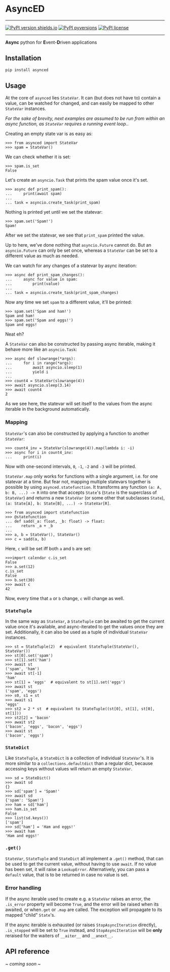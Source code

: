 # AsyncED

-----

[![PyPI version shields.io](https://img.shields.io/pypi/v/asynced.svg)](https://pypi.python.org/pypi/asynced/)
[![PyPI pyversions](https://img.shields.io/pypi/pyversions/asynced.svg)](https://pypi.python.org/pypi/asynced/)
[![PyPI license](https://img.shields.io/pypi/l/asynced.svg)](https://pypi.python.org/pypi/asynced/)

-----

**Async** python for **E**vent-**D**riven applications

## Installation

```bash
pip install asynced
```

## Usage

At the core of `asynced` lies `StateVar`. It can (but does not have to) contain 
a value, can be watched for changed, and can easily be mapped to other 
`StateVar` instances.


*For the sake of brevity, next examples are assumed to be run from within an async function, as `StateVar` requires a running event loop.*.

Creating an empty state var is as easy as:

```pycon
>>> from asynced import StateVar
>>> spam = StateVar()
```

We can check whether it is set:

```pycon
>>> spam.is_set
False
```

Let's create an `asyncio.Task` that prints the spam value once it's set.

```pycon
>>> async def print_spam():
...     print(await spam)
... 
... task = asyncio.create_task(print_spam)
```

Nothing is printed yet until we set the statevar:

```pycon
>>> spam.set('Spam!')
Spam!
```

After we set the statevar, we see that `print_spam` printed the value.

Up to here, we've done nothing that `asyncio.Future` cannot do. But an 
`asyncio.Future` can only be set once, whereas a `StateVar` can be set to a 
different value as much as needed. 

We can watch for any changes of a statevar by async iteration:

```pycon
>>> async def print_spam_changes():
...     async for value in spam:
...         print(value)
... 
... task = asyncio.create_task(print_spam_changes)
```

Now any time we set `spam` to a different value, it'll be printed:

```pycon
>>> spam.set('Spam and ham!')
Spam and ham!
>>> spam.set('Spam and eggs!')
Spam and eggs!
```

Neat eh?

A `StateVar` can also be constructed by passing async iterable, making it 
behave more like an `asyncio.Task`:

```pycon
>>> async def slowrange(*args):
...     for i in range(*args):
...         await asyncio.sleep(1)
...         yield i
...
>>> count4 = StateVar(slowrange(4))
>>> await asyncio.sleep(3.14)
>>> await count4
2
```

As we see here, the statevar will set itself to the values from the async 
iterable in the background automatically. 

### Mapping

`StateVar`'s can also be constructed by applying a function to another 
`StateVar`:

```pycon
>>> count4_inv = StateVar(slowrange(4)).map(lambda i: -i)
>>> async for i in count4_inv:
...     print(i)
```

Now with one-second intervals, `0`, `-1`, `-2` and `-3` will be printed.

`StateVar.map` only works for functions with a single argument, i.e. for one 
statevar at a time. But fear not, mapping multiple statevars together is 
possible by using `asynced.statefunction`. It transforms any function 
`(a: A, b: B, ...) -> R` into one that accepts `State`'s (`State` is the superclass of `StateVar`) and returns a 
new `StateVar` (or some other that subclasses `State`), 
`(a: State[A], b: State[B], ...) -> StateVar[R]`. 

```pycon
>>> from asynced import statefunction
>>> @statefunction
... def sadd(_a: float, _b: float) -> float:
...    return _a + _b
... 
>>> a, b = StateVar(), StateVar()
>>> c = sadd(a, b)
```

Here, `c` will be set iff both `a` and `b` are set:

```pycon
>>>import calendar c.is_set
False
>>> a.set(12)
c.is_set
False
>>> b.set(30)
>>> await c
42
```

Now, every time that `a` or `b` change, `c` will change as well.

### `StateTuple`

In the same way as `StateVar`, a `StateTuple` can be awaited to get the current
value once it's available, and async-iterated to get the values once they are 
set. Additionally, it can also be used as a tuple of individual `StateVar` 
instances. 

```pycon
>>> st = StateTuple(2)  # equivalent StateTuple(StateVar(), StateVar())
>>> st[0].set('spam')
>>> st[1].set('ham')
>>> await st
('spam', 'ham')
>>> await st[-1]
'ham'
>>> st[1] = 'eggs'  # equivalent to st[1].set('eggs')
>>> await st
('spam', 'eggs')
>>> s0, s1 = st
>>> await s1
'eggs'
>>> st2 = 2 * st  # equivalent to StateTuple((st[0], st[1], st[0], st[1]))
>>> st2[2] = 'bacon'
>>> await st2
('bacon', 'eggs', 'bacon', 'eggs')
>>> await st
('bacon', 'eggs')
```

### `StateDict`

Like `StateTuple`, a `StateDict` is a collection of individual `StateVar`'s. 
It is more similar to a `collections.defaultdict` than a regular dict, because
accessing keys without values will return an empty `StateVar`.

```pycon
>>> sd = StateDict()
>>> await sd
{}
>>> sd['spam'] = 'Spam!'
>>> await sd
{'spam': 'Spam!'}
>>> ham = sd['ham']
>>> ham.is_set
False
>>> list(sd.keys())
['spam']
>>> sd['ham'] = 'Ham and eggs!'
>>> await ham
'Ham and eggs!'
```

### `.get()`

`StateVar`, `StateTuple` and `StateDict` all implement a `.get()` method,
that can be used to get the current value, without having to use `await`.
If no value has been set, it will raise a `LookupError`. Alternatively,
you can pass a `default` value, that is to be returned in case no value is set.

### Error handling

If the async iterable used to create e.g. a `StateVar` raises an error,
the `.is_error` property will become `True`, and the error will be raised when
its awaited, or when`.get` or `.map` are called. The exception will propagate
to its mapped "child" `State`'s.

If the async iterable is exhausted (or raises `StopAsyncIteration` directly),
`.is_stopped` will be set to `True` instead, and `StopAsyncIteration` will be **only** reraised for the waiters of `__aiter__` and `__anext__`.

## API reference

*~ coming soon ~*

